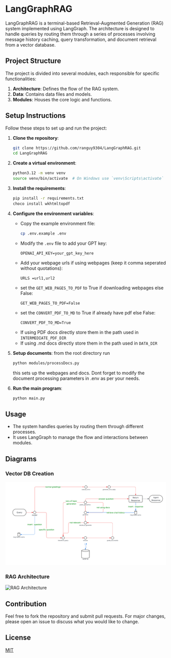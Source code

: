 # LangGraphRAG

LangGraphRAG is a terminal-based Retrieval-Augmented Generation (RAG) system implemented using LangGraph. The architecture is designed to handle queries by routing them through a series of processes involving message history caching, query transformation, and document retrieval from a vector database.

## Project Structure

The project is divided into several modules, each responsible for specific functionalities:
1. **Architecture**: Defines the flow of the RAG system.
2. **Data**: Contains data files and models.
3. **Modules**: Houses the core logic and functions.

## Setup Instructions

Follow these steps to set up and run the project:

1. **Clone the repository**:
   ```sh
   git clone https://github.com/ranguy9304/LangGraphRAG.git
   cd LangGraphRAG
   ```

2. **Create a virtual environment**:
   ```sh
   python3.12 -m venv venv
   source venv/bin/activate  # On Windows use `venv\Scripts\activate`
   ```

3. **Install the requirements**:
   ```sh
   pip install -r requirements.txt
   choco install wkhtmltopdf
   ```

4. **Configure the environment variables**:
   - Copy the example environment file:
      ```sh
      cp .env.example .env
      ```
   - Modify the `.env` file to add your GPT key:
      ```env
      OPENAI_API_KEY=your_gpt_key_here
      ```
   - Add your webpage urls if using webpages (keep it comma seperated without quotations):
      ```env
      URLS =url1,url2
      ```
   - set the `GET_WEB_PAGES_TO_PDF` to True if downloading webpages else False:
      ```env
      GET_WEB_PAGES_TO_PDF=False

      ```
   - set the `CONVERT_PDF_TO_MD` to True if already have pdf else False:
      ```env
      CONVERT_PDF_TO_MD=True

      ```
   - If using PDF docs directly store them in the path used in `INTERMEDIATE_PDF_DIR`
   - If using .md docs directly store them in the path used in `DATA_DIR`


5. **Setup documents**:
   from the root directory run
   ```sh
   python modules/processDocs.py
   ```
   this sets up the webpages and docs. Dont forget to modify the document processing parameters in .env as per your needs.


6. **Run the main program**:
   ```sh
   python main.py
   ```

## Usage

- The system handles queries by routing them through different processes.
- It uses LangGraph to manage the flow and interactions between modules.

## Diagrams

### Vector DB Creation
![Vector DB Creation](https://github.com/aimaster-dev/SmartRAG/blob/main/architecture/RAG.png)

### RAG Architecture
![RAG Architecture](https://github.com/aimster-dev/SmartRAG/raw/main/architecture/RAG.png)


## Contribution

Feel free to fork the repository and submit pull requests. For major changes, please open an issue to discuss what you would like to change.

## License

[MIT](https://choosealicense.com/licenses/mit/)

